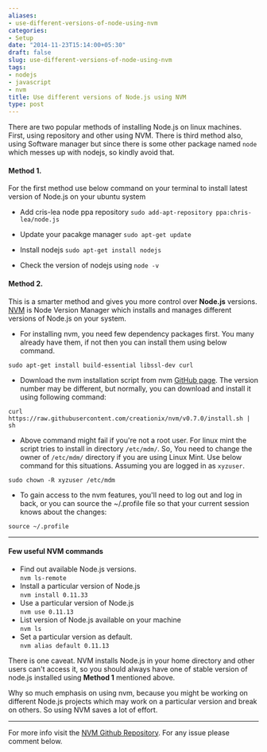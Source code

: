 ```yaml
---
aliases:
- use-different-versions-of-node-using-nvm
categories:
- Setup
date: "2014-11-23T15:14:00+05:30"
draft: false
slug: use-different-versions-of-node-using-nvm
tags:
- nodejs
- javascript
- nvm
title: Use different versions of Node.js using NVM
type: post
---
```

There are two popular methods of installing Node.js on linux machines. First, using repository and other using NVM. There is third method also, using Software manager but since there is some other package named `node` which messes up with nodejs, so kindly avoid that.




#### Method 1.
For the first method use below command on your terminal to install latest version of Node.js on your ubuntu system

- Add cris-lea node ppa repository
`sudo add-apt-repository ppa:chris-lea/node.js`

- Update your pacakge manager
`sudo apt-get update`

- Install nodejs
`sudo apt-get install nodejs`

- Check the version of nodejs using `node -v`

#### Method 2.
This is a smarter method and gives you more control over **Node.js** versions.
[NVM](https://github.com/creationix/nvm) is Node Version Manager which installs and manages different versions of Node.js on your system.

- For installing nvm, you need few dependency packages first. You many already have them, if not then you can install them using below command.

`sudo apt-get install build-essential libssl-dev curl`

- Download the nvm installation script from nvm [GitHub page](https://github.com/creationix/nvm). The version number may be different, but normally, you can download and install it using following command:

`curl https://raw.githubusercontent.com/creationix/nvm/v0.7.0/install.sh | sh`

- Above command might fail if you're not a root user. For linux mint the script tries to install in directory `/etc/mdm/`. So, You need to change the owner of `/etc/mdm/` directory if you are using Linux Mint. Use below command for this situations. Assuming you are logged in as  `xyzuser`.

`sudo chown -R xyzuser /etc/mdm`

- To gain access to the nvm features, you'll need to log out and log in back, or you can source the ~/.profile file so that your current session knows about the changes:

`source ~/.profile`

---
#### Few useful NVM commands
- Find out available Node.js versions.<br/>
`nvm ls-remote`
- Install a particular version of Node.js<br/>
`nvm install 0.11.33`
- Use a particular version of Node.js<br/>
`nvm use 0.11.13`
- List version of Node.js available on your machine<br/>
`nvm ls`
- Set a particular version as default.<br/>
`nvm alias default 0.11.13`

There is one caveat. NVM installs Node.js in your home directory and other users can't access it, so you should always have one of stable version of node.js installed using **Method 1** mentioned above.

Why so much emphasis on using nvm, because you might be working on different Node.js projects which may work on a particular version and break on others. So using NVM saves a lot of effort.

---
For more info visit the [NVM Github Repository](https://github.com/creationix/nvm). For any issue please comment below.
